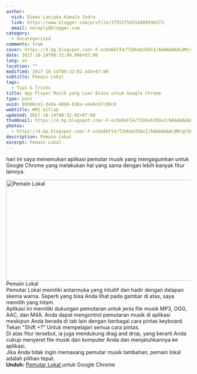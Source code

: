 ```yaml
---
author:
  nick: Dimas Lanjaka Kumala Indra
  link: https://www.blogger.com/profile/17555754514989936273
  email: noreply@blogger.com
category:
  - Uncategorized
comments: true
cover: https://4.bp.blogspot.com/-F-ocOo6kFI4/TZmheb35DxI/AAAAAAAAL0M/qYSBewm5xDY/s1600/Local-Player.png
date: 2017-10-14T00:32:00.000+07:00
lang: en
location: ""
modified: 2017-10-14T00:32:02.443+07:00
subtitle: Pemain Lokal
tags:
  - Tips & Tricks
title: App Player Musik yang Luar Biasa untuk Google Chrome
type: post
uuid: 89b06ce1-da9a-4888-836a-a4e6c67c80c0
webtitle: WMI Gitlab
updated: 2017-10-14T00:32:02+07:00
thumbnail: https://4.bp.blogspot.com/-F-ocOo6kFI4/TZmheb35DxI/AAAAAAAAL0M/qYSBewm5xDY/s1600/Local-Player.png
photos:
  - https://4.bp.blogspot.com/-F-ocOo6kFI4/TZmheb35DxI/AAAAAAAAL0M/qYSBewm5xDY/s1600/Local-Player.png
description: Pemain Lokal
excerpt: Pemain Lokal
---
```


hari ini saya menemukan aplikasi pemutar musik yang mengagumkan untuk     Google Chrome yang melakukan hal yang sama dengan lebih banyak fitur     lainnya. <br><div><div><img alt="Pemain Lokal" border="0" height="275" src="https://4.bp.blogspot.com/-F-ocOo6kFI4/TZmheb35DxI/AAAAAAAAL0M/qYSBewm5xDY/s1600/Local-Player.png" width="600">        <br>Pemain Lokal         </div></div>Pemutar Lokal memiliki antarmuka yang intuitif dan hadir dengan delapan     skema warna. Seperti yang bisa Anda lihat pada gambar di atas, saya memilih     yang hitam. <br>Aplikasi ini memiliki dukungan pemutaran untuk jenis file musik MP3, OGG,     AAC, dan M4A. Anda dapat mengontrol pemutaran musik di aplikasi meskipun     Anda berada di tab lain dengan berbagai cara pintas keyboard. Tekan "Shift     +?" Untuk mempelajari semua cara pintas. <br><center>    <ins id="aswift_0_expand"><ins id="aswift_0_anchor"></ins></ins></center>Di atas fitur tersebut, ia juga mendukung drag and drop, yang berarti Anda     cukup menyeret file musik dari komputer Anda dan menjatuhkannya ke     aplikasi. <br>Jika Anda tidak ingin memasang pemutar musik tambahan, pemain lokal adalah     pilihan tepat. <br><strong>Unduh:</strong>    <a href="https://translate.googleusercontent.com/translate_c?depth=2&amp;nv=1&amp;rurl=translate.google.com&amp;sl=en&amp;sp=nmt4&amp;tl=id&amp;u=https://chrome.google.com/webstore/detail/chkhjlbdflppmaddpjmjecgdagdljimc&amp;usg=ALkJrhifh9-6R0ygE6-2ZFC2c57w2nyKzQ" rel="noopener noreferer nofollow">        Pemutar Lokal     </a>    untuk Google Chrome